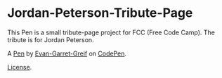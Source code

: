 # Jordan-Peterson-Tribute-Page

This Pen is a small tribute-page project for FCC (Free Code Camp). The tribute is for Jordan Peterson.

A [Pen](https://codepen.io/evan-garret-greif/pen/VdyxoK) by [Evan-Garret-Greif](https://codepen.io/evan-garret-greif) on [CodePen](https://codepen.io).

[License](https://codepen.io/evan-garret-greif/pen/VdyxoK/license).

